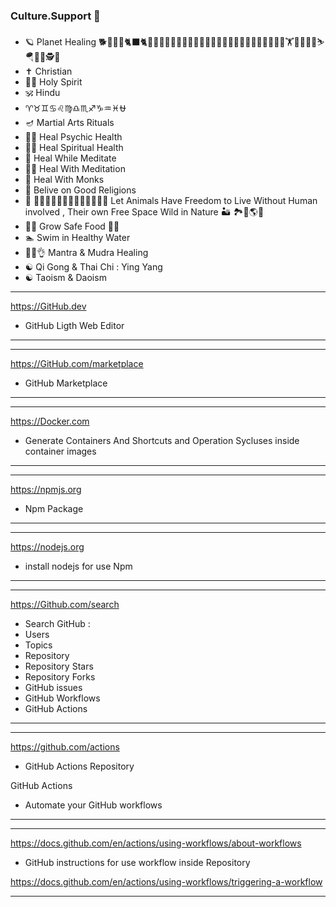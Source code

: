 ### Culture.Support 👋






- 🪐 Planet Healing 🐕🐕‍🦺😻🐈‍⬛🐈👳🏿‍♂️👳🏼‍♂️👥💆💆🏻💆🏽‍♀️💆🏿‍♂️💆🏼‍♂️💆🏼‍♀️🧑‍🦽🏋️🤼🧗🚴🏇⛷️🪂🦸🦹🕵️🧕
- ✝️ Christian 
- 🌠🌌 Holy Spirit 
- 🕉️ Hindu
- ♈♉♊♋♌♍♎♏♐♑♒♓⛎
- 🪔 Martial Arts Rituals 
- 🙇‍♂️ Heal Psychic Health 
- 🙇‍♀️ Heal Spiritual Health 
- 🧘 Heal While Meditate 
- 🧘‍♂️ Heal With Meditation 
- 👤 Heal With Monks 
- 🧕 Belive on Good Religions 
- 🦛 🦭🐅🐎🦁🐒🦧🦍🐄🐮🐠🐡🦐🐋 Let Animals Have Freedom to Live Without Human involved 
, Their own Free Space Wild in Nature 🏜️ 🏞️🌅🌎🗾
- 🧑‍🌾 Grow Safe Food 🌱🌿
- 🏊 Swim in Healthy Water 
- 🫰🤌👌 Mantra & Mudra Healing 
- ☯️ Qi Gong & Thai Chi : Ying Yang
- ☯️ Taoism & Daoism 


---------

https://GitHub.dev

- GitHub Ligth Web Editor

----------------




---------

https://GitHub.com/marketplace

- GitHub Marketplace

----------------




---------

https://Docker.com

- Generate Containers And Shortcuts and Operation
Sycluses inside container images 

----------------




---------

https://npmjs.org

- Npm Package 

----------------




---------

https://nodejs.org

- install nodejs for use Npm

----------------



---------

https://Github.com/search

- Search GitHub : 
- Users
- Topics 
- Repository 
- Repository Stars 
- Repository Forks
- GitHub issues 
- GitHub Workflows
- GitHub Actions 

----------------





---------

https://github.com/actions

- GitHub Actions Repository 


GitHub Actions

- Automate your GitHub workflows

----------------








---------

https://docs.github.com/en/actions/using-workflows/about-workflows

- GitHub instructions for use workflow inside
Repository

https://docs.github.com/en/actions/using-workflows/triggering-a-workflow


----------------
